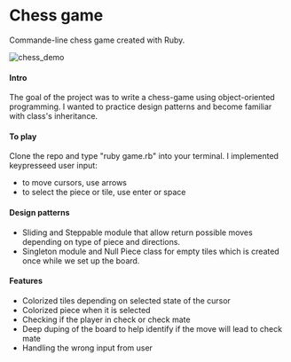 # Chess game

Commande-line chess game created with Ruby.


![chess_demo](https://user-images.githubusercontent.com/94113384/200244723-82f88264-3c4f-4413-96bc-ebe0f9cd938b.gif)

#### Intro
The goal of the project was to write a chess-game using object-oriented programming. I wanted to practice design patterns and become familiar with class's inheritance.

#### To play
Clone the repo and type "ruby game.rb" into your terminal.
I implemented keypresseed user input: 
* to move cursors, use arrows
* to select the piece or tile, use enter or space

#### Design patterns
*  Sliding and Steppable module that allow return possible moves depending on type of piece and directions. 
*  Singleton module and Null Piece class for empty tiles which is created once while we set up the board. 

#### Features
*  Colorized tiles depending on selected state of the cursor
*  Colorized piece when it is selected
*  Checking if the player in check or check mate 
*  Deep duping of the board to help identify if the move will lead to check mate
* Handling the wrong input from user



